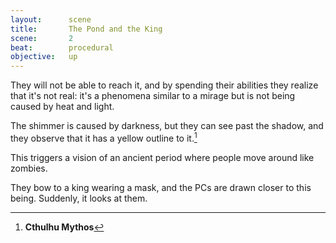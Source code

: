 ```yaml
---
layout:      scene
title:       The Pond and the King
scene:       2
beat:        procedural
objective:   up
---
```


They will not be able to reach it,
and by spending their abilities they realize that it's not real:
it's a phenomena similar to a mirage but is not being caused by heat and light.

The shimmer is caused by darkness, but they can see past the shadow,
and they observe that it has a yellow outline to it.[^0]

This triggers a vision of an ancient period where people move around like zombies.

They bow to a king wearing a mask, and the PCs are drawn closer to this being.
Suddenly, it looks at them.


[^0]: **Cthulhu Mythos**







